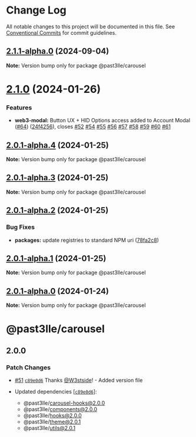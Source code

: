 # Change Log

All notable changes to this project will be documented in this file.
See [Conventional Commits](https://conventionalcommits.org) for commit guidelines.

## [2.1.1-alpha.0](https://github.com/PAST3LLE/monorepo/compare/@past3lle/carousel@2.1.0...@past3lle/carousel@2.1.1-alpha.0) (2024-09-04)

**Note:** Version bump only for package @past3lle/carousel





# [2.1.0](https://github.com/PAST3LLE/monorepo/compare/@past3lle/carousel@2.0.0-alpha.3...@past3lle/carousel@2.1.0) (2024-01-26)


### Features

* **web3-modal:** Button UX + HID Options access added to Account Modal ([#64](https://github.com/PAST3LLE/monorepo/issues/64)) ([24f4256](https://github.com/PAST3LLE/monorepo/commit/24f42567db28f175cadcd6ec581a5cb8b7ea6c74)), closes [#52](https://github.com/PAST3LLE/monorepo/issues/52) [#54](https://github.com/PAST3LLE/monorepo/issues/54) [#55](https://github.com/PAST3LLE/monorepo/issues/55) [#56](https://github.com/PAST3LLE/monorepo/issues/56) [#57](https://github.com/PAST3LLE/monorepo/issues/57) [#58](https://github.com/PAST3LLE/monorepo/issues/58) [#59](https://github.com/PAST3LLE/monorepo/issues/59) [#60](https://github.com/PAST3LLE/monorepo/issues/60) [#61](https://github.com/PAST3LLE/monorepo/issues/61)





## [2.0.1-alpha.4](https://github.com/PAST3LLE/monorepo/compare/@past3lle/carousel@2.0.1-alpha.3...@past3lle/carousel@2.0.1-alpha.4) (2024-01-25)

**Note:** Version bump only for package @past3lle/carousel





## [2.0.1-alpha.3](https://github.com/PAST3LLE/monorepo/compare/@past3lle/carousel@2.0.1-alpha.2...@past3lle/carousel@2.0.1-alpha.3) (2024-01-25)

**Note:** Version bump only for package @past3lle/carousel





## [2.0.1-alpha.2](https://github.com/PAST3LLE/monorepo/compare/@past3lle/carousel@2.0.1-alpha.1...@past3lle/carousel@2.0.1-alpha.2) (2024-01-25)


### Bug Fixes

* **packages:** update registries to standard NPM uri ([78fa2c8](https://github.com/PAST3LLE/monorepo/commit/78fa2c870d2458a22fa0109a2aa29fde94b1cb64))





## [2.0.1-alpha.1](https://github.com/PAST3LLE/monorepo/compare/@past3lle/carousel@2.0.1-alpha.0...@past3lle/carousel@2.0.1-alpha.1) (2024-01-25)

**Note:** Version bump only for package @past3lle/carousel





## [2.0.1-alpha.0](https://github.com/PAST3LLE/monorepo/compare/@past3lle/carousel@2.0.0-alpha.3...@past3lle/carousel@2.0.1-alpha.0) (2024-01-24)

**Note:** Version bump only for package @past3lle/carousel





# @past3lle/carousel

## 2.0.0

### Patch Changes

- [#51](https://github.com/PAST3LLE/monorepo/pull/51) [`c89e0d6`](https://github.com/PAST3LLE/monorepo/commit/c89e0d68f2bcadfd418e04737b5ba1416d714796) Thanks [@W3stside](https://github.com/W3stside)! - Added version file

- Updated dependencies [[`c89e0d6`](https://github.com/PAST3LLE/monorepo/commit/c89e0d68f2bcadfd418e04737b5ba1416d714796)]:
  - @past3lle/carousel-hooks@2.0.0
  - @past3lle/components@2.0.0
  - @past3lle/hooks@2.0.0
  - @past3lle/theme@2.0.1
  - @past3lle/utils@2.0.1
